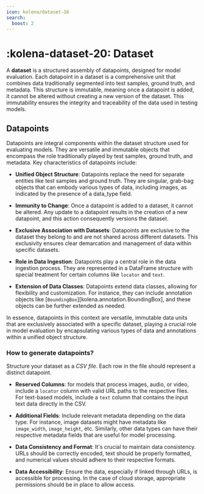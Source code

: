 ```yaml
---
icon: kolena/dataset-16
search:
  boost: 2
---
```


# :kolena-dataset-20: Dataset

A **dataset** is a structured assembly of datapoints, designed for model evaluation.
Each datapoint in a dataset is a comprehensive unit that combines data
traditionally segmented into test samples, ground truth, and metadata.
This structure is immutable, meaning once a datapoint is added,
it cannot be altered without creating a new version of the dataset.
This immutability ensures the integrity and traceability of the data used in testing models.

## Datapoints

Datapoints are integral components within the dataset structure used for evaluating models.
They are versatile and immutable objects that encompass the role traditionally played by
test samples, ground truth, and metadata. Key characteristics of datapoints include:

- **Unified Object Structure**:
  Datapoints replace the need for separate entities like test samples and ground truth.
  They are singular, grab-bag objects that can embody various types of data,
  including images, as indicated by the presence of a data_type field.

- **Immunity to Change**: Once a datapoint is added to a dataset, it cannot be altered.
  Any update to a datapoint results in the creation of a new datapoint, and this action consequently versions the dataset.

- **Exclusive Association with Datasets**:
  Datapoints are exclusive to the dataset they belong to and are not shared across different datasets.
  This exclusivity ensures clear demarcation and management of data within specific datasets.

- **Role in Data Ingestion**: Datapoints play a central role in the data ingestion process.
  They are represented in a DataFrame structure with special treatment for certain columns like `locator` and `text`.

- **Extension of Data Classes**: Datapoints extend data classes, allowing for flexibility and customization.
  For instance, they can include annotation objects like [`BoundingBox`][kolena.annotation.BoundingBox],
  and these objects can be further extended as needed.

In essence, datapoints in this context are versatile,
immutable data units that are exclusively associated with a specific dataset,
playing a crucial role in model evaluation by
encapsulating various types of data and annotations within a unified object structure.

### How to generate datapoints?

Structure your dataset as a *CSV file*. Each row in the file should represent a distinct datapoint.

- **Reserved Columns**: for models that process images, audio, or video,
  include a `locator` column with valid URL paths to the respective files.
  For text-based models, include a `text` column that contains the input text data directly in the CSV.

- **Additional Fields**: Include relevant metadata depending on the data type.
  For instance, image datasets might have metadata like `image_width`, `image_height`, etc.
  Similarly, other data types can have their respective metadata fields that are useful for model processing.

- **Data Consistency and Format**: It's crucial to maintain data consistency.
  URLs should be correctly encoded, text should be properly formatted,
  and numerical values should adhere to their respective formats.

- **Data Accessibility**: Ensure the data, especially if linked through URLs, is accessible for processing.
  In the case of cloud storage, appropriate permissions should be in place to allow access.
